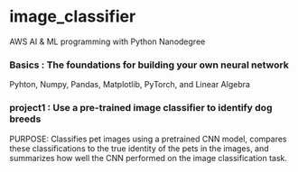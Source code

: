 # image_classifier

AWS AI & ML programming with Python Nanodegree 

### Basics : The foundations for building your own neural network
Pyhton, Numpy, Pandas, Matplotlib, PyTorch, and Linear Algebra

### project1 : Use a pre-trained image classifier to identify dog breeds

PURPOSE: Classifies pet images using a pretrained CNN model, compares these classifications to the true identity of the pets in the images, and summarizes how well the CNN performed on the image classification task.
